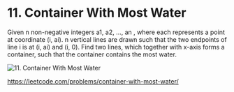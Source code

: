 # 11. Container With Most Water

Given n non-negative integers a1, a2, ..., an , where each represents a point at coordinate (i, ai). n vertical lines are drawn such that the two endpoints of line i is at (i, ai) and (i, 0). Find two lines, which together with x-axis forms a container, such that the container contains the most water.

![11. Container With Most Water](https://s3-lc-upload.s3.amazonaws.com/uploads/2018/07/17/question_11.jpg)

https://leetcode.com/problems/container-with-most-water/
